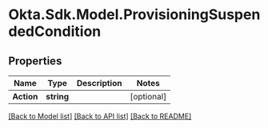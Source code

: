 # Okta.Sdk.Model.ProvisioningSuspendedCondition

## Properties

Name | Type | Description | Notes
------------ | ------------- | ------------- | -------------
**Action** | **string** |  | [optional] 

[[Back to Model list]](../README.md#documentation-for-models) [[Back to API list]](../README.md#documentation-for-api-endpoints) [[Back to README]](../README.md)

